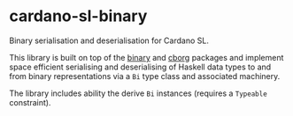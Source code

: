# cardano-sl-binary

Binary serialisation and deserialisation for Cardano SL.

This library is built on top of the [binary] and [cborg] packages and implement
space efficient serialising and deserialising of Haskell data types to and from
binary representations via a `Bi` type class and associated machinery.

The library includes ability the derive `Bi` instances (requires a `Typeable`
constraint).

[binary]: https://hackage.haskell.org/package/binary
[cborg]: https://hackage.haskell.org/package/cborg
